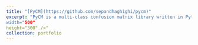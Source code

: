 ```yaml
---
title: "[PyCM](https://github.com/sepandhaghighi/pycm)"
excerpt: "PyCM is a multi-class confusion matrix library written in Python that is a proper tool for post-classification model evaluation.<br/><img src='/images/pycm.png'
width="500" 
height="300" />"
collection: portfolio
---
```

